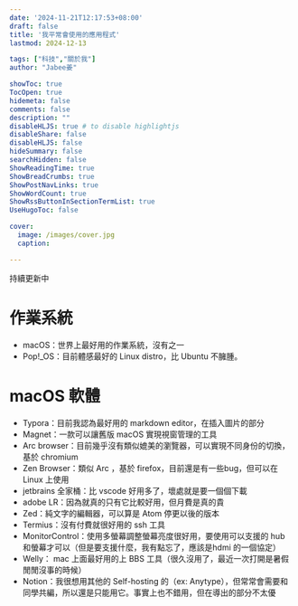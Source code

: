 ```yaml
---
date: '2024-11-21T12:17:53+08:00'
draft: false
title: '我平常會使用的應用程式'
lastmod: 2024-12-13

tags: ["科技","關於我"]
author: "Jabee姜"

showToc: true
TocOpen: true
hidemeta: false
comments: false
description: ""
disableHLJS: true # to disable highlightjs
disableShare: false
disableHLJS: false
hideSummary: false
searchHidden: false
ShowReadingTime: true
ShowBreadCrumbs: true
ShowPostNavLinks: true
ShowWordCount: true
ShowRssButtonInSectionTermList: true
UseHugoToc: false

cover:
  image: /images/cover.jpg
  caption: 

---
```


持續更新中

# 作業系統

- macOS：世界上最好用的作業系統，沒有之一
- Pop!_OS：目前體感最好的 Linux distro，比 Ubuntu 不臃腫。



# macOS 軟體

- Typora：目前我認為最好用的 markdown editor，在插入圖片的部分
- Magnet：一款可以讓舊版 macOS 實現視窗管理的工具
- Arc browser：目前幾乎沒有類似媲美的瀏覽器，可以實現不同身份的切換，基於 chromium
- Zen Browser：類似 Arc ，基於 firefox，目前還是有一些bug，但可以在 Linux 上使用
- jetbrains 全家桶：比 vscode 好用多了，壞處就是要一個個下載
- adobe LR：因為就真的只有它比較好用，但月費是真的貴
- Zed：純文字的編輯器，可以算是 Atom 停更以後的版本
- Termius：沒有付費就很好用的 ssh 工具
- MonitorControl：使用多螢幕調整螢幕亮度很好用，要使用可以支援的 hub 和螢幕才可以（但是要支援什麼，我有點忘了，應該是hdmi 的一個協定）
- Welly： mac 上面最好用的上 BBS 工具（很久沒用了，最近一次打開是暑假閒閒沒事的時候）
- Notion：我很想用其他的 Self-hosting 的（ex: Anytype），但常常會需要和同學共編，所以還是只能用它。事實上也不錯用，但在導出的部分不太優
